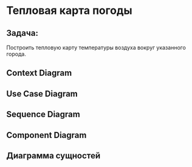 # Тепловая карта погоды

## Задача:
Построить тепловую карту температуры воздуха вокруг указанного города.

## Context Diagram

## Use Case Diagram

## Sequence Diagram

## Component Diagram

## Диаграмма сущностей